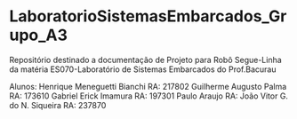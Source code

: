 # LaboratorioSistemasEmbarcados_Grupo_A3

Repositório destinado a documentação de Projeto para Robô Segue-Linha da matéria ES070-Laboratório de Sistemas Embarcados do Prof.Bacurau

Alunos: Henrique Meneguetti Bianchi   RA: 217802
        Guilherme Augusto Palma       RA: 173610
        Gabriel Erick Imamura         RA: 197301
        Paulo Araujo                  RA: 
        João Vitor G. do N. Siqueira  RA: 237870
